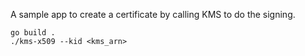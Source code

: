 A sample app to create a certificate by calling KMS to do the signing.

```
go build .
./kms-x509 --kid <kms_arn>
```